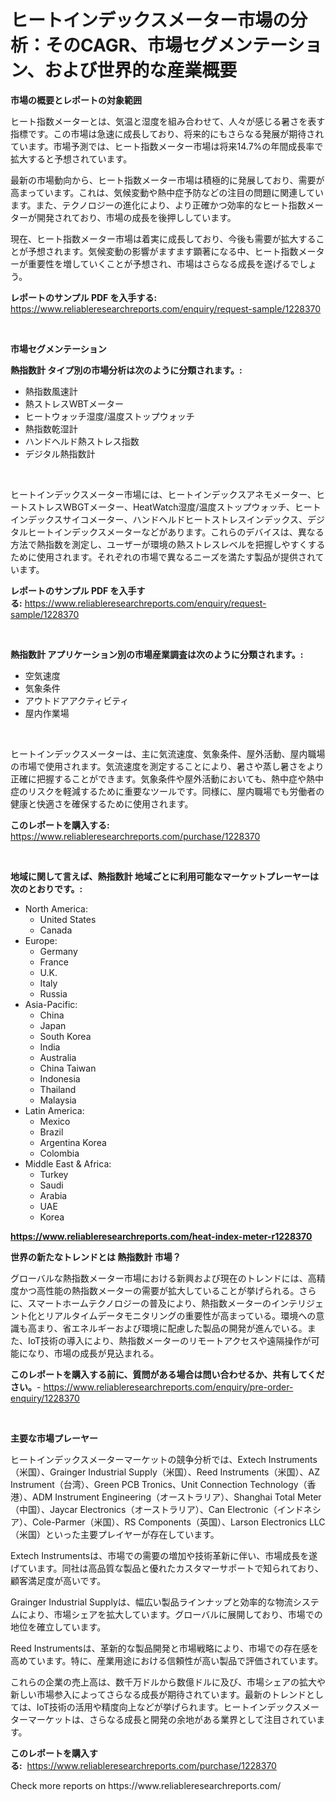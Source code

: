 <p><h1>ヒートインデックスメーター市場の分析：そのCAGR、市場セグメンテーション、および世界的な産業概要</h1></p><p><strong>市場の概要とレポートの対象範囲</strong></p>
<p><p>ヒート指数メーターとは、気温と湿度を組み合わせて、人々が感じる暑さを表す指標です。この市場は急速に成長しており、将来的にもさらなる発展が期待されています。市場予測では、ヒート指数メーター市場は将来14.7%の年間成長率で拡大すると予想されています。</p><p>最新の市場動向から、ヒート指数メーター市場は積極的に発展しており、需要が高まっています。これは、気候変動や熱中症予防などの注目の問題に関連しています。また、テクノロジーの進化により、より正確かつ効率的なヒート指数メーターが開発されており、市場の成長を後押ししています。</p><p>現在、ヒート指数メーター市場は着実に成長しており、今後も需要が拡大することが予想されます。気候変動の影響がますます顕著になる中、ヒート指数メーターが重要性を増していくことが予想され、市場はさらなる成長を遂げるでしょう。</p></p>
<p><strong>レポートのサンプル PDF を入手する:</strong> <a href="https://www.reliableresearchreports.com/enquiry/request-sample/1228370">https://www.reliableresearchreports.com/enquiry/request-sample/1228370</a></p>
<p>&nbsp;</p>
<p><strong>市場セグメンテーション</strong></p>
<p><strong>熱指数計 タイプ別の市場分析は次のように分類されます。:</strong></p>
<p><ul><li>熱指数風速計</li><li>熱ストレスWBTメーター</li><li>ヒートウォッチ湿度/温度ストップウォッチ</li><li>熱指数乾湿計</li><li>ハンドヘルド熱ストレス指数</li><li>デジタル熱指数計</li></ul></p>
<p>&nbsp;</p>
<p><p>ヒートインデックスメーター市場には、ヒートインデックスアネモメーター、ヒートストレスWBGTメーター、HeatWatch湿度/温度ストップウォッチ、ヒートインデックスサイコメーター、ハンドヘルドヒートストレスインデックス、デジタルヒートインデックスメーターなどがあります。これらのデバイスは、異なる方法で熱指数を測定し、ユーザーが環境の熱ストレスレベルを把握しやすくするために使用されます。それぞれの市場で異なるニーズを満たす製品が提供されています。</p></p>
<p><strong>レポートのサンプル PDF を入手する:</strong>&nbsp;<a href="https://www.reliableresearchreports.com/enquiry/request-sample/1228370">https://www.reliableresearchreports.com/enquiry/request-sample/1228370</a></p>
<p>&nbsp;</p>
<p><strong> 熱指数計 アプリケーション別の市場産業調査は次のように分類されます。:</strong></p>
<p><ul><li>空気速度</li><li>気象条件</li><li>アウトドアアクティビティ</li><li>屋内作業場</li></ul></p>
<p>&nbsp;</p>
<p><p>ヒートインデックスメーターは、主に気流速度、気象条件、屋外活動、屋内職場の市場で使用されます。気流速度を測定することにより、暑さや蒸し暑さをより正確に把握することができます。気象条件や屋外活動においても、熱中症や熱中症のリスクを軽減するために重要なツールです。同様に、屋内職場でも労働者の健康と快適さを確保するために使用されます。</p></p>
<p><strong>このレポートを購入する:</strong>&nbsp; <a href="https://www.reliableresearchreports.com/purchase/1228370">https://www.reliableresearchreports.com/purchase/1228370</a></p>
<p>&nbsp;</p>
<p><strong>地域に関して言えば、熱指数計 地域ごとに利用可能なマーケットプレーヤーは次のとおりです。:</strong></p>
<p><ul>
    <li>
        North America:
        <ul>
            <li>United States</li>
            <li>Canada</li>
        </ul>
    </li>
    <li>
        Europe:
        <ul>
            <li>Germany</li>
            <li>France</li>
            <li>U.K.</li>
            <li>Italy</li>
            <li>Russia</li>
        </ul>
    </li>
    <li>
        Asia-Pacific:
        <ul>
            <li>China</li>
            <li>Japan</li>
            <li>South Korea</li>
            <li>India</li>
            <li>Australia</li>
            <li>China Taiwan</li>
            <li>Indonesia</li>
            <li>Thailand</li>
            <li>Malaysia</li>
        </ul>
    </li>
    <li>
        Latin America:
        <ul>
            <li>Mexico</li>
            <li>Brazil</li>
            <li>Argentina Korea</li>
            <li>Colombia</li>
        </ul>
    </li>
    <li>
        Middle East & Africa:
        <ul>
            <li>Turkey</li>
            <li>Saudi</li>
            <li>Arabia</li>
            <li>UAE</li>
            <li>Korea</li>
        </ul>
    </li>
    </ul></p>
<p><strong><a href="https://www.reliableresearchreports.com/heat-index-meter-r1228370">https://www.reliableresearchreports.com/heat-index-meter-r1228370</a></strong>&nbsp;</p>
<p><strong>世界の新たなトレンドとは 熱指数計 市場？</strong></p>
<p><p>グローバルな熱指数メーター市場における新興および現在のトレンドには、高精度かつ高性能の熱指数メーターの需要が拡大していることが挙げられる。さらに、スマートホームテクノロジーの普及により、熱指数メーターのインテリジェント化とリアルタイムデータモニタリングの重要性が高まっている。環境への意識も高まり、省エネルギーおよび環境に配慮した製品の開発が進んでいる。また、IoT技術の導入により、熱指数メーターのリモートアクセスや遠隔操作が可能になり、市場の成長が見込まれる。</p></p>
<p><strong>このレポートを購入する前に、質問がある場合は問い合わせるか、共有してください。</strong>- <a href="https://www.reliableresearchreports.com/enquiry/pre-order-enquiry/1228370">https://www.reliableresearchreports.com/enquiry/pre-order-enquiry/1228370</a></p>
<p>&nbsp;</p>
<p><strong>主要な市場プレーヤー</strong></p>
<p><p>ヒートインデックスメーターマーケットの競争分析では、Extech Instruments（米国）、Grainger Industrial Supply（米国）、Reed Instruments（米国）、AZ Instrument（台湾）、Green PCB Tronics、Unit Connection Technology（香港）、ADM Instrument Engineering（オーストラリア）、Shanghai Total Meter（中国）、Jaycar Electronics（オーストラリア）、Can Electronic（インドネシア）、Cole-Parmer（米国）、RS Components（英国）、Larson Electronics LLC（米国）といった主要プレイヤーが存在しています。</p><p>Extech Instrumentsは、市場での需要の増加や技術革新に伴い、市場成長を遂げています。同社は高品質な製品と優れたカスタマーサポートで知られており、顧客満足度が高いです。</p><p>Grainger Industrial Supplyは、幅広い製品ラインナップと効率的な物流システムにより、市場シェアを拡大しています。グローバルに展開しており、市場での地位を確立しています。</p><p>Reed Instrumentsは、革新的な製品開発と市場戦略により、市場での存在感を高めています。特に、産業用途における信頼性が高い製品で評価されています。</p><p>これらの企業の売上高は、数千万ドルから数億ドルに及び、市場シェアの拡大や新しい市場参入によってさらなる成長が期待されています。最新のトレンドとしては、IoT技術の活用や精度向上などが挙げられます。ヒートインデックスメーターマーケットは、さらなる成長と開発の余地がある業界として注目されています。</p></p>
<p><strong>このレポートを購入する:</strong>&nbsp;&nbsp;<a href="https://www.reliableresearchreports.com/purchase/1228370">https://www.reliableresearchreports.com/purchase/1228370</a></p>
<p>Check more reports on https://www.reliableresearchreports.com/</p>